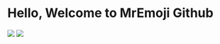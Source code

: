# Hello, Welcome to MrEmoji Github
<a>
  <img align="center" src="https://riday-ghstats.vercel.app/api/top-langs/?username=mremoji0808&theme=tokyonight&layout=compact" />
</a>
<a href="https://github.com/anuraghazra/convoychat">
  <img align="center" src="https://github-readme-stats.mremoji0808.vercel.app/api?username=mremoji0808&show_icons=true&include_all_commits=true&theme=react" />
</a>
